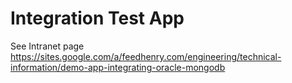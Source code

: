 Integration Test App
===========

See Intranet page https://sites.google.com/a/feedhenry.com/engineering/technical-information/demo-app-integrating-oracle-mongodb
